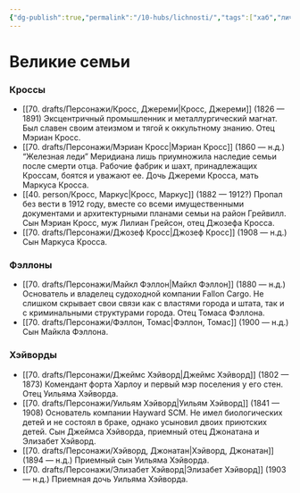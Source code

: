 ```yaml
---
{"dg-publish":true,"permalink":"/10-hubs/lichnosti/","tags":["хаб","личность"]}
---
```


# Великие семьи
### Кроссы
- [[70. drafts/Персонажи/Кросс, Джереми\|Кросс, Джереми]] (1826 — 1891) Эксцентричный промышленник и металлургический магнат. Был славен своим атеизмом и тягой к оккультному знанию. Отец Мэриан Кросс.
- [[70. drafts/Персонажи/Мэриан Кросс\|Мэриан Кросс]] (1860 — н.д.) “Железная леди” Меридиана лишь приумножила наследие семьи после смерти отца. Рабочие фабрик и шахт, принадлежащих Кроссам, боятся и уважают ее. Дочь Джереми Кросса, мать Маркуса Кросса.
- [[40. person/Кросс, Маркус\|Кросс, Маркус]] (1882 — 1912?) Пропал без вести в 1912 году, вместе со всеми имущественными документами и архитектурными планами семьи на район Грейвилл. Сын Мэриан Кросс, муж Лилиан Грейсон, отец Джозефа Кросса. 
- [[70. drafts/Персонажи/Джозеф Кросс\|Джозеф Кросс]] (1908 — н.д.) Сын Маркуса Кросса.
### Фэллоны
- [[70. drafts/Персонажи/Майкл Фэллон\|Майкл Фэллон]] (1880 — н.д.) Основатель и владелец судоходной компании Fallon Cargo. Не слишком скрывает свои связи как с властями города и штата, так и с криминальными структурами города. Отец Томаса Фэллона.
- [[70. drafts/Персонажи/Фэллон, Томас\|Фэллон, Томас]] (1900 — н.д.) Сын Майкла Фэллона.
### Хэйворды
- [[70. drafts/Персонажи/Джеймс Хэйворд\|Джеймс Хэйворд]] (1802 — 1873) Комендант форта Харлоу и первый мэр поселения у его стен. Отец Уильяма Хэйворда. 
- [[70. drafts/Персонажи/Уильям Хэйворд\|Уильям Хэйворд]] (1841 — 1908) Основатель компании Hayward SCM. Не имел биологических детей и не состоял в браке, однако усыновил двоих приютских детей. Сын Джеймса Хэйворда, приемный отец Джонатана и Элизабет Хэйворд.
- [[70. drafts/Персонажи/Хэйворд, Джонатан\|Хэйворд, Джонатан]] (1894 — н.д.) Приемный сын Уильяма Хэйворда.
- [[70. drafts/Персонажи/Элизабет Хэйворд\|Элизабет Хэйворд]] (1903 — н.д.) Приемная дочь Уильяма Хэйворда.